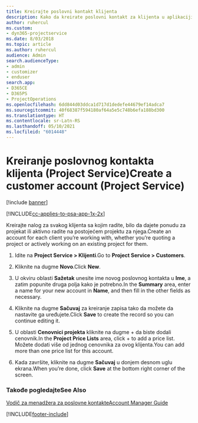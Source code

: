 ```yaml
---
title: Kreirajte poslovni kontakt klijenta
description: Kako da kreirate poslovni kontakt za klijenta u aplikaciji Project Service
author: ruhercul
ms.custom:
- dyn365-projectservice
ms.date: 8/03/2018
ms.topic: article
ms.author: ruhercul
audience: Admin
search.audienceType:
- admin
- customizer
- enduser
search.app:
- D365CE
- D365PS
- ProjectOperations
ms.openlocfilehash: 6dd844d03ddca1d717d1dedefe44679ef14adca7
ms.sourcegitcommit: 40f68387f594180af64a5e5c748b6efa188bd300
ms.translationtype: HT
ms.contentlocale: sr-Latn-RS
ms.lasthandoff: 05/10/2021
ms.locfileid: "6014448"
---
```

# <a name="create-a-customer-account-project-service"></a><span data-ttu-id="7ee4c-103">Kreiranje poslovnog kontakta klijenta (Project Service)</span><span class="sxs-lookup"><span data-stu-id="7ee4c-103">Create a customer account (Project Service)</span></span>

[!include [banner](../includes/psa-now-project-operations.md)]

[!INCLUDE[cc-applies-to-psa-app-1x-2x](../includes/cc-applies-to-psa-app-1x-2x.md)]

<span data-ttu-id="7ee4c-104">Kreirajte nalog za svakog klijenta sa kojim radite, bilo da dajete ponudu za projekat ili aktivno radite na postojećem projektu za njega.</span><span class="sxs-lookup"><span data-stu-id="7ee4c-104">Create an account for each client you’re working with, whether you’re quoting a project or actively working on an existing project for them.</span></span>  
  
1.  <span data-ttu-id="7ee4c-105">Idite na **Project Service > Klijenti**.</span><span class="sxs-lookup"><span data-stu-id="7ee4c-105">Go to **Project Service > Customers**.</span></span>  
  
2.  <span data-ttu-id="7ee4c-106">Kliknite na dugme **Novo**.</span><span class="sxs-lookup"><span data-stu-id="7ee4c-106">Click **New**.</span></span>  
  
3.  <span data-ttu-id="7ee4c-107">U okviru oblasti **Sažetak** unesite ime novog poslovnog kontakta u **Ime**, a zatim popunite druga polja kako je potrebno.</span><span class="sxs-lookup"><span data-stu-id="7ee4c-107">In the **Summary** area, enter a name for your new account in **Name**, and then fill in the other fields as necessary.</span></span>  
  
4.  <span data-ttu-id="7ee4c-108">Kliknite na dugme **Sačuvaj** za kreiranje zapisa tako da možete da nastavite ga uređujete.</span><span class="sxs-lookup"><span data-stu-id="7ee4c-108">Click **Save** to create the record so you can continue editing it.</span></span>  
  
5.  <span data-ttu-id="7ee4c-109">U oblasti **Cenovnici projekta** kliknite na dugme + da biste dodali cenovnik.</span><span class="sxs-lookup"><span data-stu-id="7ee4c-109">In the **Project Price Lists** area, click + to add a price list.</span></span> <span data-ttu-id="7ee4c-110">Možete dodati više od jednog cenovnika za ovog klijenta.</span><span class="sxs-lookup"><span data-stu-id="7ee4c-110">You can add more than one price list for this account.</span></span>  
  
6.  <span data-ttu-id="7ee4c-111">Kada završite, kliknite na dugme **Sačuvaj** u donjem desnom uglu ekrana.</span><span class="sxs-lookup"><span data-stu-id="7ee4c-111">When you’re done, click **Save** at the bottom right corner of the screen.</span></span>  
  
### <a name="see-also"></a><span data-ttu-id="7ee4c-112">Takođe pogledajte</span><span class="sxs-lookup"><span data-stu-id="7ee4c-112">See Also</span></span>  
 [<span data-ttu-id="7ee4c-113">Vodič za menadžera za poslovne kontakte</span><span class="sxs-lookup"><span data-stu-id="7ee4c-113">Account Manager Guide</span></span>](../psa/account-manager-guide.md)


[!INCLUDE[footer-include](../includes/footer-banner.md)]